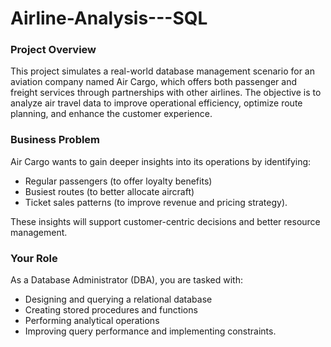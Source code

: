 # Airline-Analysis---SQL

### Project Overview
This project simulates a real-world database management scenario for an aviation company named Air Cargo, which offers both passenger and freight services through partnerships with other airlines. The objective is to analyze air travel data to improve operational efficiency, optimize route planning, and enhance the customer experience.

### Business Problem
Air Cargo wants to gain deeper insights into its operations by identifying:
- Regular passengers (to offer loyalty benefits)
- Busiest routes (to better allocate aircraft)
- Ticket sales patterns (to improve revenue and pricing strategy).

These insights will support customer-centric decisions and better resource management.

### Your Role
As a Database Administrator (DBA), you are tasked with:
- Designing and querying a relational database
- Creating stored procedures and functions
- Performing analytical operations
- Improving query performance and implementing constraints.
